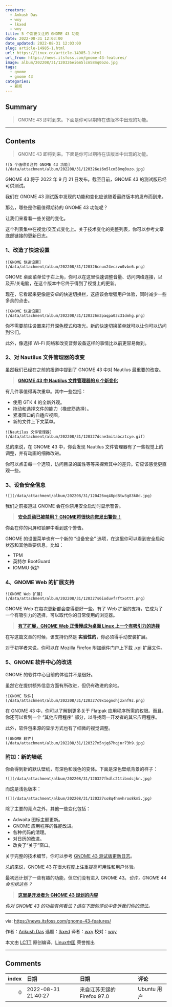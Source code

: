 ```yaml
---
creators:
  - Ankush Das
  - wxy
  - lkxed
  - wxy
title: 5 个需要关注的 GNOME 43 功能
date: 2022-08-31 12:03:00
date_updated: 2022-08-31 12:03:00
slug: article-14985-1.html
url: https://linux.cn/article-14985-1.html
url_from: https://news.itsfoss.com/gnome-43-features/
image: album/202208/31/120326ei6m5lcm58mq0ozo.jpg
tags:
  - gnome
  - gnome 43
categories:
  - 新闻
---
```


## Summary

> GNOME 43 即将到来。下面是你可以期待在该版本中出现的功能。

***

<!-- more -->

## Contents

> 
> GNOME 43 即将到来。下面是你可以期待在该版本中出现的功能。
> 
> 
> 

`![5 个值得关注的 GNOME 43 功能](/data/attachment/album/202208/31/120326ei6m5lcm58mq0ozo.jpg)`

GNOME 43 将于 2022 年 9 月 21 日发布。截至目前，GNOME 43 的测试版已经可供测试。

我们在 GNOME 43 测试版中发现的功能和变化应该随着最终版本的发布而到来。

那么，哪些是你最值得期待的 GNOME 43 功能呢？

让我们来看看一些关键的变化。

这个列表集中在视觉/交互式变化上。关于技术变化的完整列表，你可以参考文章底部链接的更新日志。

### 1、改造了快速设置

`![GNOME 快速设置](/data/attachment/album/202208/31/120326cnun24vczvo0vbn6.png)`

GNOME 桌面菜单位于右上角，你可以在这里快速调整音量、访问网络连接，以及开/关电脑，在这个版本中它终于得到了视觉上的更新。

现在，它看起来更像是安卓的快速切换栏，这应该会增强用户体验，同时减少一些多余的点击。

`![GNOME 快速设置](/data/attachment/album/202208/31/120326m3paqpa03c31dmhg.png)`

你不需要前往设置来打开深色模式和夜光。新的快速切换菜单就可以让你可以访问到它们。

此外，像选择 Wi-Fi 网络和改变音频设备这样的事情比以前更容易做到。

### 2、对 Nautilus 文件管理器的改变

虽然我们已经在之前的报道中提到了 GNOME 43 中对 Nautilus 最重要的改变。

> 
> **[GNOME 43 中 Nautilus 文件管理器的 6 个新变化](https://news.itsfoss.com/gnome-files-43/)**
> 
> 
> 

有几件事值得再次重申。其中一些包括：

* 使用 GTK 4 的全新外观。
* 拖动和选择文件的能力（橡皮筋选择）。
* 紧凑窗口的自适应视图。
* 新的文件上下文菜单。

`![Nautilus 文件管理器](/data/attachment/album/202208/31/120327dcne3mitabcztcye.gif)`

总的来说，在 GNOME 43 中，你会发现 Nautilus 文件管理器有了一些视觉上的调整，并有动画的细微改进。

你可以点击每一个选项，访问目录的属性等等来探索其中的差异。它应该感觉更直观一些。

### 3、设备安全信息

`![](/data/attachment/album/202208/31/120426oq48pd8tw3g83k8d.jpg)`

我们之前报道过 GNOME 会在你禁用安全启动时显示警告。

> 
> **[安全启动已被禁用？ GNOME将很快向您发出警告！](https://news.itsfoss.com/gnome-secure-boot-warning/)**
> 
> 
> 

你会在你的闪屏和锁屏中看到这个警告。

GNOME 的设置菜单也有一个新的 “设备安全” 选项，在这里你可以看到安全启动状态和其他重要信息，比如：

* TPM
* 英特尔 BootGuard
* IOMMU 保护

### 4、GNOME Web 的扩展支持

`![GNOME Web 扩展](/data/attachment/album/202208/31/120327s6ioduvfrftxottt.png)`

GNOME Web 在每次更新都会变得更好一些。有了 Web 扩展的支持，它成为了一个有吸引力的选择，可以取代你的日常使用的浏览器。

> 
> **[有了扩展，GNOME Web 正慢慢成为桌面 Linux 上一个有吸引力的选择](https://news.itsfoss.com/gnome-web-extensions-dev/)**
> 
> 
> 

在写这篇文章的时候，该支持仍然是 **实验性的**，你必须得手动安装扩展。

对于初学者来说，你可以在 Mozilla Firefox 附加组件门户上下载 .xpi 扩展文件。

### 5、GNOME 软件中心的改进

GNOME 的软件中心目前的体验并不是很好。

虽然它在提供额外信息方面有所改进，但仍有改进的余地。

`![GNOME 软件](/data/attachment/album/202208/31/120327c9x1ognohjzxnf9z.png)`

在 GNOME 43 中，你可以了解到更多关于 Flatpak 应用程序所需的权限。而且，你还可以看到一个 “其他应用程序” 部分，以寻找同一开发者的其它应用程序。

此外，软件包来源的显示方式也有了细微的视觉调整。

`![GNOME 软件](/data/attachment/album/202208/31/120327m5njq67hqjnr73h9.jpg)`

### 附加：新的墙纸

你会得到新的默认壁纸，有深色和浅色的变体。下面是深色壁纸背景的样子：

`![](/data/attachment/album/202208/31/120327fkdlc21tibndcjkn.jpg)`

而这是浅色版本：

`![](/data/attachment/album/202208/31/120327so8q4hmvhroo8km5.jpg)`

除了主要的亮点之外，其他一些变化包括：

* Adwaita 图标主题更新。
* GNOME 应用程序的性能改进。
* 各种代码的清理。
* 对日历的改进。
* 改良了“关于”窗口。

关于完整的技术细节，你可以参考 [GNOME 43 测试版更新日志](https://download.gnome.org/core/43/43.beta/NEWS)。

总的来说，GNOME 43 在很大程度上注重提高可用性和用户体验。

最初还计划了一些有趣的功能，但它们没有进入 GNOME 43。*也许，GNOME 44 会包括这些？*

> 
> **[这里是开发者为 GNOME 43 规划的内容](https://news.itsfoss.com/gnome-43-dev-plans/)**
> 
> 
> 

*你对 GNOME 43 的功能有何看法？请在下面的评论中告诉我们你的想法。*

---

via: <https://news.itsfoss.com/gnome-43-features/>

作者：[Ankush Das](https://news.itsfoss.com/author/ankush/) 选题：[lkxed](https://github.com/lkxed) 译者：[wxy](https://github.com/wxy) 校对：[wxy](https://github.com/wxy)

本文由 [LCTT](https://github.com/LCTT/TranslateProject) 原创编译，[Linux中国](https://linux.cn/) 荣誉推出

***

## Comments

|   index | 日期                | 日期                                    | 评论                                 |
|--------:|:--------------------|:----------------------------------------|:-------------------------------------|
|       0 | 2022-08-31 21:40:27 | 来自江苏无锡的 Firefox 97.0|Ubuntu 用户 | 越来越大，越来越复杂，越来越慢。。。 |

